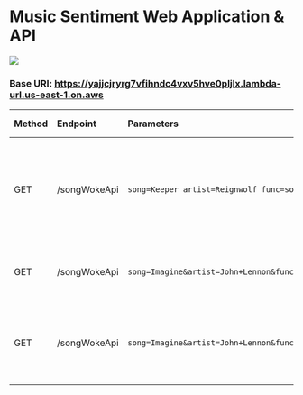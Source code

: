 # Music Sentiment Web Application & API

<img src="https://lennoxanderson.com/portfolio/MusicApp.png" />

### Base URI: https://yajjcjryrg7vfihndc4vxv5hve0pljlx.lambda-url.us-east-1.on.aws


| Method | Endpoint      | Parameters                                   | Description                                                         | Example Request                                                                      | Expected Output                                          |
| :----- | :------------ | :-------------------------------------------- | :------------------------------------------------------------------ | :----------------------------------------------------------------------------------- | :------------------------------------------------------- |
| GET    | /songWokeApi  | `song=Keeper artist=Reignwolf func=songSentiment` | Returns the Song, Artist, URL of the Image associate with song, and the lyrics | `[/songWokeApi?song=Keeper&artist=Reignwolf&func=songSentiment](https://yajjcjryrg7vfihndc4vxv5hve0pljlx.lambda-url.us-east-1.on.aws/songWokeApi?song=Keeper&artist=Reignwolf&func=songSentiment)` |  2012     |
| GET    | /songWokeApi  | `song=Imagine&artist=John+Lennon&func=currentWokeLevel` | Returns the woke score calculated from an algorithm                 | `/songWokeApi?song=Imagine&artist=John+Lennon&func=currentWokeLevel`                                    | Woke score based on provided parameters                 |
| GET    | /songWokeApi  | `song=Imagine&artist=John+Lennon&func=wokeSentiment` | Returns the lyrics of the artist that contribute to the highest woke score | `/songWokeApi?song=Imagine&artist=John+Lennon&func=wokeSentiment` | Lyrics contributing to "Imagine's" woke score           |


